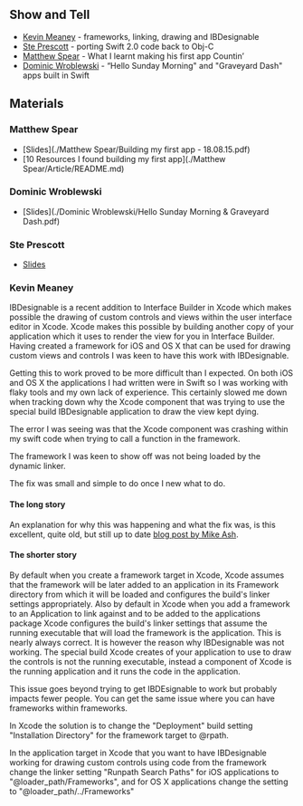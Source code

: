 ## Show and Tell

* [Kevin Meaney](https://twitter.com/cocoakevin) - frameworks, linking, drawing and IBDesignable
* [Ste Prescott](https://twitter.com/ste_prescott) - porting Swift 2.0 code back to Obj-C
* [Matthew Spear](https://twitter.com/matthew_spear) - What I learnt making his first app Countin’
* [Dominic Wroblewski](https://twitter.com/Domness) - “Hello Sunday Morning" and "Graveyard Dash" apps built in Swift


## Materials


### Matthew Spear

* [Slides](./Matthew Spear/Building my first app - 18.08.15.pdf)
* [10 Resources I found building my first app](./Matthew Spear/Article/README.md)

### Dominic Wroblewski

* [Slides](./Dominic Wroblewski/Hello Sunday Morning & Graveyard Dash.pdf)

### Ste Prescott
* [Slides](./Ste%20Prescott/Porting%20Swift%202.0%20to%20Obj-c.pdf)

### Kevin Meaney

IBDesignable is a recent addition to Interface Builder in Xcode which makes possible the drawing of custom controls and views within the user interface editor in Xcode. Xcode makes this possible by building another copy of your application which it uses to render the view for you in Interface Builder. Having created a framework for iOS and OS X that can be used for drawing custom views and controls I was keen to have this work with IBDesignable.

Getting this to work proved to be more difficult than I expected. On both iOS and OS X the applications I had written were in Swift so I was working with flaky tools and my own lack of experience. This certainly slowed me down when tracking down why the Xcode component that was trying to use the special build IBDesignable application to draw the view kept dying.

The error I was seeing was that the Xcode component was crashing within my swift code when trying to call a function in the framework.

The framework I was keen to show off was not being loaded by the dynamic linker.

The fix was small and simple to do once I new what to do.

#### The long story
An explanation for why this was happening and what the fix was, is this excellent, quite old, but still up to date [blog post by Mike Ash](https://www.mikeash.com/pyblog/friday-qa-2009-11-06-linking-and-install-names.html).

#### The shorter story
By default when you create a framework target in Xcode, Xcode assumes that the framework will be later added to an application in its Framework directory from which it will be loaded and configures the build's linker settings appropriately. Also by default in Xcode when you add a framework to an Application to link against and to be added to the applications package Xcode configures the build's linker settings that assume the running executable that will load the framework is the application. This is nearly always correct. It is however the reason why IBDesignable was not working. The special build Xcode creates of your application to use to draw the controls is not the running executable, instead a component of Xcode is the running application and it runs the code in the application. 

This issue goes beyond trying to get IBDEsignable to work but probably impacts fewer people. You can get the same issue where you can have frameworks within frameworks.

In Xcode the solution is to change the "Deployment" build setting "Installation Directory" for the framework target to @rpath.

In the application target in Xcode that you want to have IBDesignable working for drawing custom controls using code from the framework change the linker setting "Runpath Search Paths" for iOS applications to "@loader_path/Frameworks", and for OS X applications change the setting to "@loader_path/../Frameworks"

